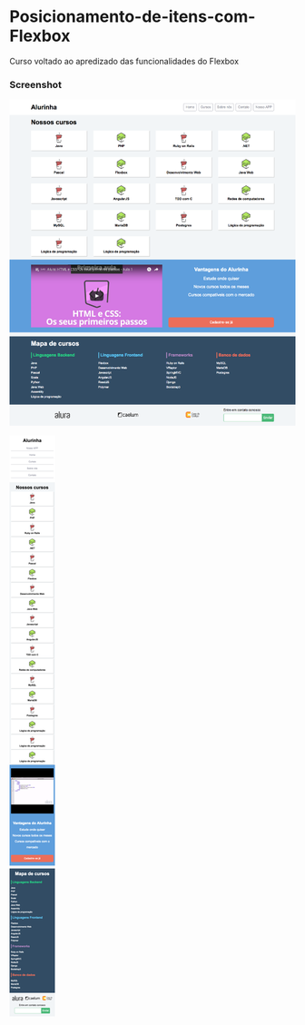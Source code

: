 # Posicionamento-de-itens-com-Flexbox

Curso voltado ao apredizado das funcionalidades do Flexbox

### Screenshot

![](layouts/alurinha-layout-desktop.png)

![](layouts/alurinha-layout-mobile.png)
